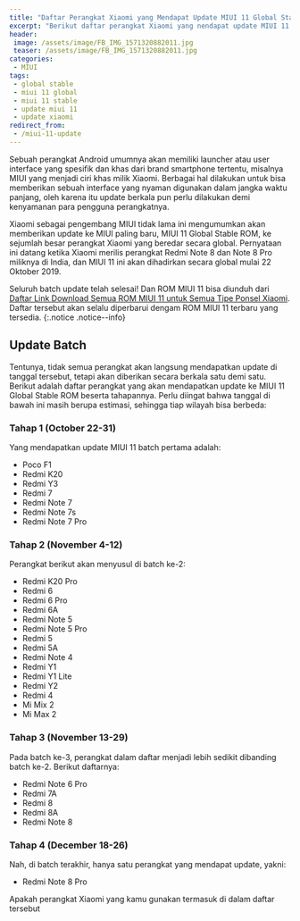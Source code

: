 ```yaml
---
title: "Daftar Perangkat Xiaomi yang Mendapat Update MIUI 11 Global Stable ROM"
excerpt: "Berikut daftar perangkat Xiaomi yang nendapat update MIUI 11 Global Stable ROM"
header:
 image: /assets/image/FB_IMG_1571320882011.jpg
 teaser: /assets/image/FB_IMG_1571320882011.jpg
categories:
 - MIUI
tags:
 - global stable
 - miui 11 global
 - miui 11 stable
 - update miui 11
 - update xiaomi
redirect_from:
 - /miui-11-update
---
```

Sebuah perangkat Android umumnya akan memiliki launcher atau user interface yang spesifik dan khas dari brand smartphone tertentu, misalnya MIUI yang menjadi ciri khas milik Xiaomi. Berbagai hal dilakukan untuk bisa memberikan sebuah interface yang nyaman digunakan dalam jangka waktu panjang, oleh karena itu update berkala pun perlu dilakukan demi kenyamanan para pengguna perangkatnya.

Xiaomi sebagai pengembang MIUI tidak lama ini mengumumkan akan memberikan update ke MIUI paling baru, MIUI 11 Global Stable ROM, ke sejumlah besar perangkat Xiaomi yang beredar secara global. Pernyataan ini datang ketika Xiaomi merilis perangkat Redmi Note 8 dan Note 8 Pro miliknya di India, dan MIUI 11 ini akan dihadirkan secara global mulai 22 Oktober 2019.

Seluruh batch update telah selesai! Dan ROM MIUI 11 bisa diunduh dari [Daftar Link Download Semua ROM MIUI 11 untuk Semua Tipe Ponsel Xiaomi](/miui-11-download-links). Daftar tersebut akan selalu diperbarui dengam ROM MIUI 11 terbaru yang tersedia.
{:.notice .notice--info}

## Update Batch

Tentunya, tidak semua perangkat akan langsung mendapatkan update di tanggal tersebut, tetapi akan diberikan secara berkala satu demi satu. Berikut adalah daftar perangkat yang akan mendapatkan update ke MIUI 11 Global Stable ROM beserta tahapannya. Perlu diingat bahwa tanggal di bawah ini masih berupa estimasi, sehingga tiap wilayah bisa berbeda:

### Tahap 1 (October 22-31)

Yang mendapatkan update MIUI 11 batch pertama adalah:

- Poco F1
- Redmi K20
- Redmi Y3
- Redmi 7
- Redmi Note 7
- Redmi Note 7s
- Redmi Note 7 Pro

### Tahap 2 (November 4-12)

Perangkat berikut akan menyusul di batch ke-2:

- Redmi K20 Pro
- Redmi 6
- Redmi 6 Pro
- Redmi 6A
- Redmi Note 5
- Redmi Note 5 Pro
- Redmi 5
- Redmi 5A
- Redmi Note 4
- Redmi Y1
- Redmi Y1 Lite
- Redmi Y2
- Redmi 4
- Mi Mix 2
- Mi Max 2

### Tahap 3 (November 13-29)

Pada batch ke-3, perangkat dalam daftar menjadi lebih sedikit dibanding batch ke-2. Berikut daftarnya:

- Redmi Note 6 Pro
- Redmi 7A
- Redmi 8
- Redmi 8A
- Redmi Note 8

### Tahap 4 (December 18-26)

Nah, di batch terakhir, hanya satu perangkat yang mendapat update, yakni:

- Redmi Note 8 Pro

Apakah perangkat Xiaomi yang kamu gunakan termasuk di dalam daftar tersebut

